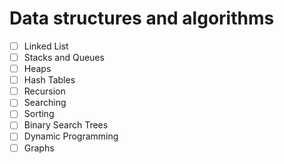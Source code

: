 # Data structures and algorithms
- [ ] Linked List
- [ ] Stacks and Queues
- [ ] Heaps
- [ ] Hash Tables
- [ ] Recursion
- [ ] Searching
- [ ] Sorting
- [ ] Binary Search Trees
- [ ] Dynamic Programming
- [ ] Graphs
